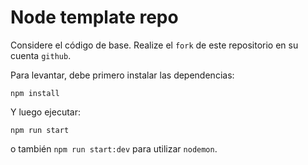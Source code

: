 # Node template repo

Considere el código de base. Realize el `fork` de este repositorio en su cuenta `github`.

Para levantar, debe primero instalar las dependencias:

```
npm install
```

Y luego ejecutar:

```
npm run start
```

o también `npm run start:dev` para utilizar `nodemon`.